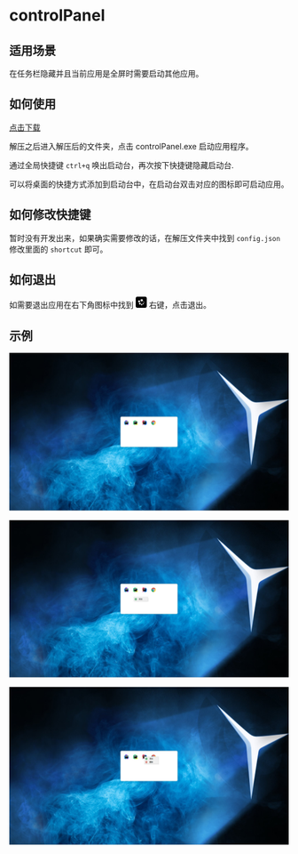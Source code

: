 # controlPanel

## 适用场景
在任务栏隐藏并且当前应用是全屏时需要启动其他应用。

## 如何使用
[点击下载](https://github.com/geebos/controlPanel/releases/download/1.0.0/controlPanel.zip)

解压之后进入解压后的文件夹，点击 controlPanel.exe 启动应用程序。

通过全局快捷键 `ctrl+q` 唤出启动台，再次按下快捷键隐藏启动台.

可以将桌面的快捷方式添加到启动台中，在启动台双击对应的图标即可启动应用。

## 如何修改快捷键
暂时没有开发出来，如果确实需要修改的话，在解压文件夹中找到 `config.json` 修改里面的 `shortcut` 即可。

## 如何退出
如需要退出应用在右下角图标中找到 <img src="https://github.com/geebos/controlPanel/blob/master/icons/logo.png?raw=true" width=20, height=20>  右键，点击退出。

## 示例
![](images/example1.jpg)

![](images/example2.jpg)

![](images/example3.jpg)